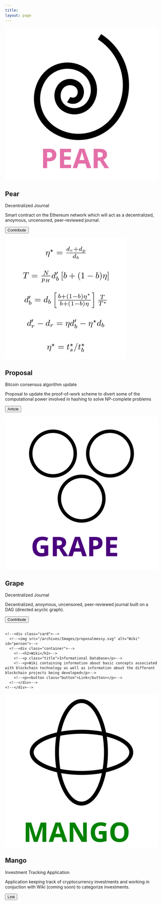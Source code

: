 ```yaml
---
title: 
layout: page 
---
```



<head>
<script src="https://ajax.googleapis.com/ajax/libs/jquery/3.2.1/jquery.min.js"></script>
<link rel = "stylesheet"
   type = "text/css"
   href = "style.css" />
</head>

<style>

#test p {
  opacity: 0;
}
</style>

<script>
$("#test p").delay(10).animate({ opacity: 1  }, 700);
</script>


<div class="row">
  <div class="column">
    <div class="card">
      <img src="/archives/Images/pear.svg" alt="PEAR" id="project">
      <div class="container">
        <h2>Pear</h2>
        <p class="title">Decentralized Journal</p>
        <p>Smart contract on the Ethereum network which will act as a decentralized, anoymous, uncensored, peer-reviewed journal.</p>
        <p><button class="button">Contribute</button></p>
      </div>
    </div>
  </div>

  <div class="column">
    <div class="card">
      <img src="/archives/Images/proposal.svg" alt="Proposal" id="project">
      <div class="container">
        <h2>Proposal</h2>
        <p class="title">Bitcoin consensus algorithm update</p>
        <p>Proposal to update the proof-of-work scheme to divert some of the computational power involved in hashing to solve NP-complete problems</p>
        <p><button class="button">Article</button></p>
      </div>
    </div>
  </div>

</div>

<div class="row">
  <div class="column">
    <div class="card">
      <img src="/archives/Images/grape.svg" alt="GRAPE" id="project">
      <div class="container">
        <h2>Grape</h2>
        <p class="title">Decentralized Journal</p>
        <p>Decentralized, anoymous, uncensored, peer-reviewed journal built on a DAG (directed acyclic graph).</p>
        <p><button class="button">Contribute</button></p>
      </div>
    </div>
  </div>

  <!--<div class="column">-->
    <!--<div class="card">-->
      <!--<img src="/archives/Images/proposalmessy.svg" alt="Wiki" id="person">-->
      <!--<div class="container">-->
        <!--<h2>Wiki</h2>-->
        <!--<p class="title">Informational Database</p>-->
        <!--<p>Wiki containing information about basic concepts associated with blockchain technology as well as information about the different blockchain projects being developed</p>-->
        <!--<p><button class="button">Link</button></p>-->
      <!--</div>-->
    <!--</div>-->
  <!--</div>-->


  <div class="column">
    <div class="card">
      <img src="/archives/Images/mango.svg" alt="Mango" id="project">
      <div class="container">
        <h2>Mango</h2>
        <p class="title">Investment Tracking Application</p>
        <p>Application keeping track of cryptocurrency investments and working in conjuction with Wiki (coming soon) to categorize investments.</p>
        <p><button class="button">Link</button></p>
      </div>
    </div>
  </div>

</div>
